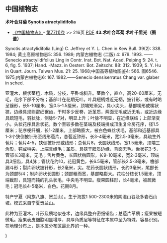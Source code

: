 
## 中国植物志

**术叶合耳菊 Synotis atractylidifolia**

* [《中国植物志》](http://www.iplant.cn/frps)- [第77(1)卷](http://www.iplant.cn/frps/vol/77(1)) >> 216页 [PDF](http://www.iplant.cn/frps/pdf/77(1)/216.PDF)
**43.术叶合耳菊 术叶千里光（图鉴）**

Synotis atractylidifolia (Ling) C. Jeffrey et Y. L. Chen in Kew Bull. 39(2): 338. 1984; 黄土高原植物志5: 356. 1989; 内蒙古植物志 (二版) 4: 679. 1993. ——Senecio atractylidifolius Ling in Contr. Inst. Bot. Nat. Acad. Peiping 5: 24. t. 6, fig. 5. 1937; Hand. -Mazz. in Oesterr. Bot. Zeitschr. 88: 312. 1939; S. Y. Hu in Quart. Journ. Taiwan Mus. 21: 25. 1968;中国高等植物图鉴4: 566. 图6546. 1975;内蒙古植物志6: 167. 1982.——Senecio densiserratus Chang var. glaber in sched.

亚灌木，根状茎粗，木质，分枝，平卧或斜升。茎数个，直立，高20-60厘米，无毛，花序下部不分枝；基部叶在花期无叶。叶具短柄或近无柄，披针形，或有时略呈镰形，长5-10厘米，宽0.5-1.5厘米，顶端短渐尖，具小尖头，基部楔形或楔状狭，边缘具规则密细锯齿，干时多少反卷，近革质，两面无毛或近无毛，或近边缘具疏短毛，羽状脉，侧脉5-7对，明显上升；叶脉不明显，在近缘联结；上部渐变小。头状花序具舌状花，数个至较多数在茎端及枝端排成顶生复伞房花序，径1.5厘米；花序梗纤细，长1-2厘米，上部略膨大，被白色蛛丝状毛，基部和近基部具1-3个狭倒披针形至线形苞片，总苞近钟形，长3-4毫米，宽2.5-3毫米，具疏生外苞片；苞片4-5，狭倒披针形或线形；总苞片8，长圆状线形，宽1.5毫米，顶端三角形，钝或稍尖，上端具缘毛；革质，具狭干膜质边缘，背面无毛。舌状花3-5，管部长3毫米，无毛；舌片黄色，长圆状椭圆形，长9-10毫米，宽2-3毫米，顶端具3细齿，具4脉；管状花约10，花冠黄色，长6.5毫米，管部长2.5-3毫米，檐部漏斗形；裂片卵状披针形，长2毫米，尖。花药长圆状线形，长约3毫米，尾部长为颈部5/4；附片卵状长圆形；颈部粗而宽，基部略膨大。花柱分枝长1.5毫米，顶端截形，具短而钝的乳头状毛，中央毛不明显。瘦果圆柱形，长4毫米，被疏微毛；冠毛长4-5毫米，白色。花期8月。

特产宁夏（阿旗八旗、贺兰山）。生于海拔1 500-2300米的阴湿山谷及多岩石山坡。模式采自宁夏贺兰山。

此种为亚灌木。叶形及质地似苍术，边缘具整齐密细锯齿；总苞片革质；瘦果被短微毛。瘦果表皮细胞明显增厚，具厚角质层等特征在本属中至为特殊，容易识别。在地理分布上，是本属分布区最北界的一种。

}